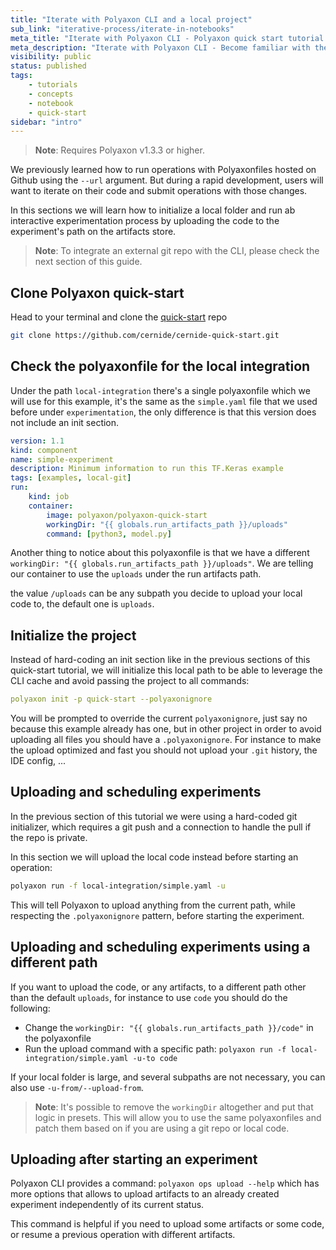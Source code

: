 ```yaml
---
title: "Iterate with Polyaxon CLI and a local project"
sub_link: "iterative-process/iterate-in-notebooks"
meta_title: "Iterate with Polyaxon CLI - Polyaxon quick start tutorial - Core Concepts"
meta_description: "Iterate with Polyaxon CLI - Become familiar with the ecosystem of Polyaxon tools with a top-level overview and useful links to get you started."
visibility: public
status: published
tags:
    - tutorials
    - concepts
    - notebook
    - quick-start
sidebar: "intro"
---
```


> **Note**: Requires Polyaxon v1.3.3 or higher.

We previously learned how to run operations with Polyaxonfiles hosted on Github using the `--url` argument.
But during a rapid development, users will want to iterate on their code and submit operations with those changes.

In this sections we will learn how to initialize a local folder and run ab interactive experimentation process by uploading the code to the experiment's path on the artifacts store.

> **Note**: To integrate an external git repo with the CLI, please check the next section of this guide.

## Clone Polyaxon quick-start

Head to your terminal and clone the [quick-start](https://github.com/cernide/cernide-quick-start) repo

```bash
git clone https://github.com/cernide/cernide-quick-start.git
```

## Check the polyaxonfile for the local integration

Under the path `local-integration` there's a single polyaxonfile which we will use for this example, it's the same as the `simple.yaml` file that we used before under `experimentation`,
the only difference is that this version does not include an init section.

```yaml
version: 1.1
kind: component
name: simple-experiment
description: Minimum information to run this TF.Keras example
tags: [examples, local-git]
run:
    kind: job
    container:
        image: polyaxon/polyaxon-quick-start
        workingDir: "{{ globals.run_artifacts_path }}/uploads"
        command: [python3, model.py]
```

Another thing to notice about this polyaxonfile is that we have a different `workingDir: "{{ globals.run_artifacts_path }}/uploads"`.
We are telling our container to use the `uploads` under the run artifacts path.

the value `/uploads` can be any subpath you decide to upload your local code to, the default one is `uploads`.

## Initialize the project

Instead of hard-coding an init section like in the previous sections of this quick-start tutorial,
we will initialize this local path to be able to leverage the CLI cache and avoid passing the project to all commands:

```yaml
polyaxon init -p quick-start --polyaxonignore
```

You will be prompted to override the current `polyaxonignore`, just say no because this example already has one,
but in other project in order to avoid uploading all files you should have a `.polyaxonignore`.
For instance to make the upload optimized and fast you should not upload your `.git` history, the IDE config, ...

## Uploading and scheduling experiments

In the previous section of this tutorial we were using a hard-coded git initializer, which requires a git push and a connection to handle the pull if the repo is private.

In this section we will upload the local code instead before starting an operation:

```bash
polyaxon run -f local-integration/simple.yaml -u
```

This will tell Polyaxon to upload anything from the current path, while respecting the `.polyaxonignore` pattern, before starting the experiment.

## Uploading and scheduling experiments using a different path

If you want to upload the code, or any artifacts, to a different path other than the default `uploads`,
for instance to use `code` you should do the following:

-   Change the `workingDir: "{{ globals.run_artifacts_path }}/code"` in the polyaxonfile
-   Run the upload command with a specific path: `polyaxon run -f local-integration/simple.yaml -u-to code`

If your local folder is large, and several subpaths are not necessary, you can also use `-u-from/--upload-from`.

> **Note**: It's possible to remove the `workingDir` altogether and put that logic in presets.
> This will allow you to use the same polyaxonfiles and patch them based on if you are using a git repo or local code.

## Uploading after starting an experiment

Polyaxon CLI provides a command: `polyaxon ops upload --help` which has more options that allows to upload artifacts to an already created experiment independently of its current status.

This command is helpful if you need to upload some artifacts or some code, or resume a previous operation with different artifacts.

